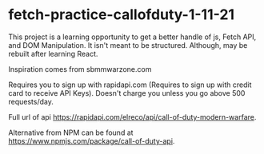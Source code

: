# fetch-practice-callofduty-1-11-21

This project is a learning opportunity to get a better handle of js, Fetch API, and DOM Manipulation. It isn't meant to be structured. Although, may be rebuilt after learning React.

Inspiration comes from sbmmwarzone.com

Requires you to sign up with rapidapi.com (Requires to sign up with credit card to receive API Keys). Doesn't charge you unless you go above 500 requests/day.

Full url of api https://rapidapi.com/elreco/api/call-of-duty-modern-warfare.

Alternative from NPM can be found at https://www.npmjs.com/package/call-of-duty-api.
